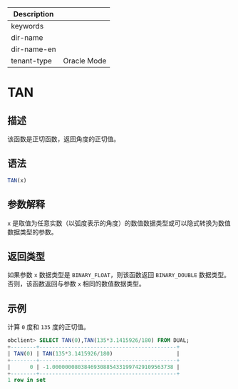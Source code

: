 | Description   |                 |
|---------------|-----------------|
| keywords      |                 |
| dir-name      |                 |
| dir-name-en   |                 |
| tenant-type   | Oracle Mode     |

# TAN

## 描述

该函数是正切函数，返回角度的正切值。

## 语法

```sql
TAN(x)
```

## 参数解释

`x` 是取值为任意实数（以弧度表示的角度）的数值数据类型或可以隐式转换为数值数据类型的参数。

## 返回类型

如果参数 `x` 数据类型是 `BINARY_FLOAT`，则该函数返回 `BINARY_DOUBLE` 数据类型。否则，该函数返回与参数 `x` 相同的数值数据类型。

## 示例

计算 `0` 度和 `135` 度的正切值。

```sql
obclient> SELECT TAN(0),TAN(135*3.1415926/180) FROM DUAL;
+--------+-------------------------------------------+
| TAN(0) | TAN(135*3.1415926/180)                    |
+--------+-------------------------------------------+
|      0 | -1.00000008038469308854331997429109563738 |
+--------+-------------------------------------------+
1 row in set
```
